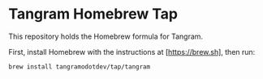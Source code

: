 # Tangram Homebrew Tap

This repository holds the Homebrew formula for Tangram. 

First, install Homebrew with the instructions at [https://brew.sh], then run:

`brew install tangramodotdev/tap/tangram`